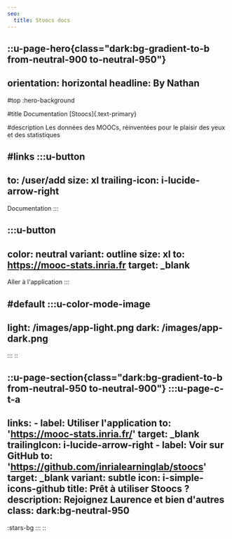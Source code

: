 ```yaml
---
seo:
  title: Stoocs docs
---
```


::u-page-hero{class="dark:bg-gradient-to-b from-neutral-900 to-neutral-950"}
---
orientation: horizontal
headline: By Nathan
---
#top
:hero-background

#title
Documentation [Stoocs]{.text-primary} 

#description
Les données des MOOCs, réinventées pour le plaisir des yeux et des statistiques

#links
  :::u-button
  ---
  to: /user/add
  size: xl
  trailing-icon: i-lucide-arrow-right
  ---
  Documentation
  :::

  :::u-button
  ---
  color: neutral
  variant: outline
  size: xl
  to: https://mooc-stats.inria.fr
  target: _blank
  ---
  Aller à l'application
  :::

#default
:::u-color-mode-image
---
light: /images/app-light.png
dark: /images/app-dark.png
---
:::
::

::u-page-section{class="dark:bg-gradient-to-b from-neutral-950 to-neutral-900"}
  :::u-page-c-t-a
  ---
  links:
    - label: Utiliser l'application
      to: 'https://mooc-stats.inria.fr/'
      target: _blank
      trailingIcon: i-lucide-arrow-right
    - label: Voir sur GitHub
      to: 'https://github.com/inrialearninglab/stoocs'
      target: _blank
      variant: subtle
      icon: i-simple-icons-github
  title: Prêt à utiliser Stoocs ?
  description: Rejoignez Laurence et bien d'autres
  class: dark:bg-neutral-950
  ---

  :stars-bg
  :::
::
